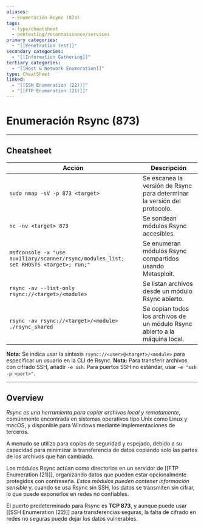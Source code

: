 ```yaml
---
aliases:
  - Enumeración Rsync (873)
tags:
  - type/cheatsheet
  - pentesting/reconnaissance/services
primary categories:
  - "[[Penetration Test]]"
secondary categories:
  - "[[Information Gathering]]"
tertiary categories:
  - "[[Host & Network Enumeration]]"
type: CheatSheet
linked:
  - "[[SSH Enumeration (22)]]"
  - "[[FTP Enumeration (21)]]"
---
```

# Enumeración Rsync (873)

***
## Cheatsheet

| **Acción**                                                                            | **Descripción**                                                             |
| ------------------------------------------------------------------------------------- | --------------------------------------------------------------------------- |
| `sudo nmap -sV -p 873 <target>`                                                       | Se escanea la versión de Rsync para determinar la versión del protocolo.    |
| `nc -nv <target> 873`                                                                 | Se sondean módulos Rsync accesibles.                                        |
| `msfconsole -x "use auxiliary/scanner/rsync/modules_list; set RHOSTS <target>; run;"` | Se enumeran módulos Rsync compartidos usando Metasploit.                    |
| `rsync -av --list-only rsync://<target>/<module>`                                     | Se listan archivos desde un módulo Rsync abierto.                           |
| `rsync -av rsync://<target>/<module> ./rsync_shared`                                  | Se copian todos los archivos de un módulo Rsync abierto a la máquina local. |
**Nota:** Se indica usar la sintaxis `rsync://<user>@<target>/<module>` para especificar un usuario en la CLI de Rsync.
**Nota:** Para transferir archivos con cifrado SSH, añadir `-e ssh`. Para puertos SSH no estándar, usar `-e "ssh -p <port>"`.

***

## Overview

*Rsync es una herramienta para copiar archivos local y remotamente*, comúnmente encontrada en sistemas operativos tipo Unix como Linux y macOS, y disponible para Windows mediante implementaciones de terceros.

A menudo se utiliza para copias de seguridad y espejado, debido a su capacidad para minimizar la transferencia de datos copiando solo las partes de los archivos que han cambiado.

Los módulos Rsync actúan como directorios en un servidor de [[FTP Enumeration (21)]], organizando datos que pueden estar opcionalmente protegidos con contraseña. *Estos módulos pueden contener información sensible* y, cuando se usa Rsync sin SSH, los datos se transmiten sin cifrar, lo que puede exponerlos en redes no confiables.

El puerto predeterminado para Rsync es **TCP 873**, y aunque puede usar [[SSH Enumeration (22)]] para transferencias seguras, la falta de cifrado en redes no seguras puede dejar los datos vulnerables.